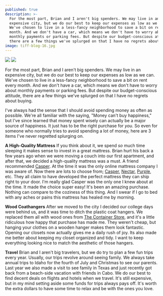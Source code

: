 ```yaml
---
published: true
description: >-
  For the most part, Brian and I aren't big spenders. We may live in an
  expensive city, but we do our best to keep our expenses as low as we can.
  We've chosen to live in a less-fancy neighborhood to save a bit on rent every
  month. And we don't have a car, which means we don't have to worry about
  monthly payments or parking fees. But despite our budget-conscious attitude,
  there are a few things we've splurged on that I have no regrets about buying.
image: tiff-blog-16.jpg
---
```

![]({{site.baseurl}}/img/tiff-blog-16.jpg)
![]({{site.baseurl}}/img/tiff-blog-12.jpg)

For the most part, Brian and I aren't big spenders. We may live in an expensive city, but we do our best to keep our expenses as low as we can. We've chosen to live in a less-fancy neighborhood to save a bit on rent every month. And we don't have a car, which means we don't have to worry about monthly payments or parking fees. But despite our budget-conscious attitude, there are a few things we've splurged on that I have no regrets about buying.

I've always had the sense that I should avoid spending money as often as possible. We're all familiar with the saying, "Money can't buy happiness," but I've since learned that money spent wisely can actually be a major source of happiness. It just has to be the right purchase for _you_. So even for someone who normally tries to avoid spending a lot of money, here are 3 items I've never regretted splurging on. 

**A High-Quality Mattress**
If you think about it, we spend _so_ much time sleeping it makes sense to invest in a great mattress. Brian hurt his back a few years ago when we were moving a couch into our first apartment, and after that, we decided a high-quality mattress was a must. A friend recommended [Casper](https://casper.com/). At the time it was the only online mattress company I was aware of. Now there are lots to choose from; [Casper](https://casper.com/), [Nectar](https://www.nectarsleep.com/), [Purple](https://purple.com/), etc. They all claim to have developed the perfect mattress they can ship right to your door. I'm really glad Casper was the only one I knew about at the time. It made the choice super easy! It's been an amazing purchase. Nothing can compare to the coziness of this thing. And I swear if I go to bed with any aches or pains this mattress has healed me by morning.

**Wood Coathangers**
After we moved to the city I decided our college days were behind us, and it was time to ditch the plastic coat hangers. We replaced them all with wood ones from [The Container Store](https://www.containerstore.com/s/closet/hangers/wooden/petite-basic-natural-wooden-hangers/123d?productId=11007382), and it's a little ridiculous how happy that purchase has made me. They weren't cheap, but hanging your clothes on a wooden hanger makes them look fantastic. Opening our closets now actually gives me a daily rush of joy. Its also made me better about keeping my closet organized and tidy. I want to keep everything looking nice to match the aesthetic of those hangers.

**Travel**
Brian and I aren't big travelers, but we do try to plan a few fun trips every year. Usually, our trips revolve around seeing family. We always take annual trips to Idaho for the fourth of July and Christmas to see our parents. Last year we also made a visit to see family in Texas and just recently got back from a beach-side vacation with friends in Cabo. We do our best to find decent deals on flights and hotels when we travel. It's still expensive, but in my mind setting aside some funds for trips always pays off. It's worth the extra dollars to have some time to relax and be with the ones you love.
